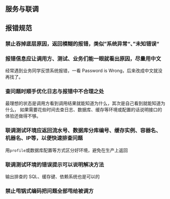 ## 服务与联调

## 报错规范

### 禁止吞掉底层原因，返回模糊的报错，类似”系统异常“、”未知错误“


### 报错信息应让调用方、测试、业务们能一眼就看出原因，尽量用中文

经常遇到业务同学反馈系统报错，一看 Password is Wrong，后来改成中文就没再找了。


### 查问题时顺手优化日志与报错中不合理之处

最理想的状态是调用方看到调用结果就能知道为什么，其次是自己看到就能知道为什么，
如果需要花些时间去查日志、数据库、缓存等环境或配置的话说明接口的体验还做得不够。


### 联调测试环境应返回流水号、数据库分库编号、缓存实例、容器名、机器名、IP等，以便快速排查问题

用`profile`或数据库配置等方式区分好环境，避免在生产上返回


### 联调测试环境的错误提示可以说明解决方法


输出排查的 SQL、缓存键、依赖系统也是可以的

### 禁止甩锅式编码把问题全部甩给被调方